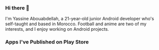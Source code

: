 ### Hi there 👋
I'm Yassine Abouabdellah, a 21-year-old junior Android developer who's self-taught and based in Morocco. Football and anime are two of my interests, and I enjoy working on Android projects.
### Apps I've Published on Play Store
